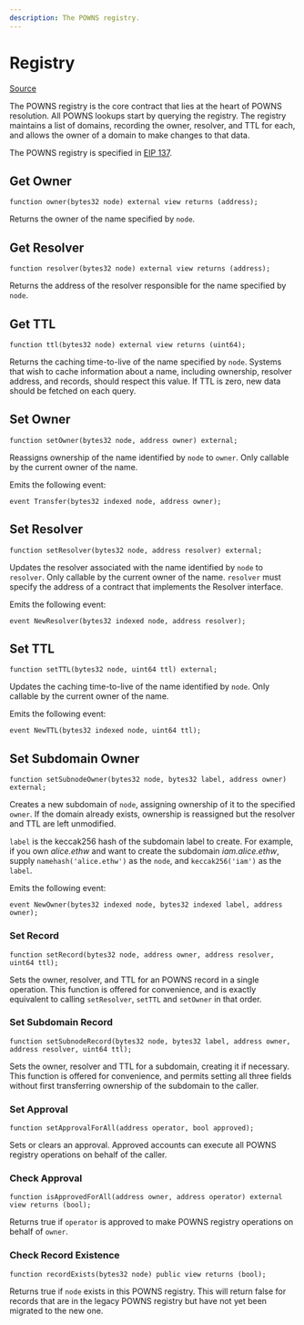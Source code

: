 ```yaml
---
description: The POWNS registry.
---
```


# Registry

[Source](https://github.com/ensdomains/ens/blob/master/contracts/ENS.sol)

The POWNS registry is the core contract that lies at the heart of POWNS resolution. All POWNS lookups start by querying the registry. The registry maintains a list of domains, recording the owner, resolver, and TTL for each, and allows the owner of a domain to make changes to that data.

The POWNS registry is specified in [EIP 137](https://eips.ethereum.org/EIPS/eip-137).

## Get Owner

```text
function owner(bytes32 node) external view returns (address);
```

Returns the owner of the name specified by `node`.

## Get Resolver

```text
function resolver(bytes32 node) external view returns (address);
```

Returns the address of the resolver responsible for the name specified by `node`.

## Get TTL

```text
function ttl(bytes32 node) external view returns (uint64);
```

Returns the caching time-to-live of the name specified by `node`. Systems that wish to cache information about a name, including ownership, resolver address, and records, should respect this value. If TTL is zero, new data should be fetched on each query.

## Set Owner

```text
function setOwner(bytes32 node, address owner) external;
```

Reassigns ownership of the name identified by `node` to `owner`. Only callable by the current owner of the name.

Emits the following event:

```text
event Transfer(bytes32 indexed node, address owner);
```

## Set Resolver

```text
function setResolver(bytes32 node, address resolver) external;
```

Updates the resolver associated with the name identified by `node` to `resolver`.  Only callable by the current owner of the name. `resolver` must specify the address of a contract that implements the Resolver interface.

Emits the following event:

```text
event NewResolver(bytes32 indexed node, address resolver);
```

## Set TTL

```text
function setTTL(bytes32 node, uint64 ttl) external;
```

Updates the caching time-to-live of the name identified by `node`. Only callable by the current owner of the name.

Emits the following event:

```text
event NewTTL(bytes32 indexed node, uint64 ttl);
```

## Set Subdomain Owner

```text
function setSubnodeOwner(bytes32 node, bytes32 label, address owner) external;
```

Creates a new subdomain of `node`, assigning ownership of it to the specified `owner`. If the domain already exists, ownership is reassigned but the resolver and TTL are left unmodified.

`label` is the keccak256 hash of the subdomain label to create. For example, if you own _alice.ethw_ and want to create the subdomain _iam.alice.ethw_, supply  `namehash('alice.ethw')` as the `node`, and `keccak256('iam')` as the `label`.

Emits the following event:

```text
event NewOwner(bytes32 indexed node, bytes32 indexed label, address owner);
```

### Set Record

```text
function setRecord(bytes32 node, address owner, address resolver, uint64 ttl);
```

Sets the owner, resolver, and TTL for an POWNS record in a single operation. This function is offered for convenience, and is exactly equivalent to calling `setResolver`, `setTTL` and `setOwner` in that order.

### Set Subdomain Record

```text
function setSubnodeRecord(bytes32 node, bytes32 label, address owner, address resolver, uint64 ttl);
```

Sets the owner, resolver and TTL for a subdomain, creating it if necessary. This function is offered for convenience, and permits setting all three fields without first transferring ownership of the subdomain to the caller.

### Set Approval

```text
function setApprovalForAll(address operator, bool approved);
```

Sets or clears an approval. Approved accounts can execute all POWNS registry operations on behalf of the caller.

### Check Approval

```text
function isApprovedForAll(address owner, address operator) external view returns (bool);
```

Returns true if `operator` is approved to make POWNS registry operations on behalf of `owner`.

### Check Record Existence

```text
function recordExists(bytes32 node) public view returns (bool);
```

Returns true if `node` exists in this POWNS registry. This will return false for records that are in the legacy POWNS registry but have not yet been migrated to the new one.

